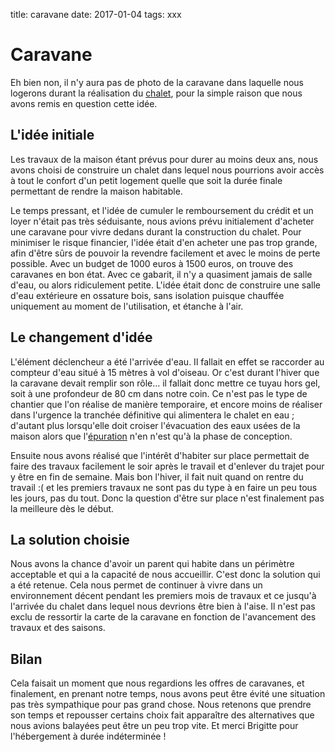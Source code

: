 title: caravane
date: 2017-01-04
tags: xxx

# Caravane

Eh bien non, il n'y aura pas de photo de la caravane dans laquelle nous logerons durant la réalisation du [chalet]({category}chalet), pour la simple raison que nous avons remis en question cette idée.

## L'idée initiale

Les travaux de la maison étant prévus pour durer au moins deux ans, nous avons choisi de construire un chalet dans lequel nous pourrions avoir accès à tout le confort d'un petit logement quelle que soit la durée finale permettant de rendre la maison habitable.

Le temps pressant, et l'idée de cumuler le remboursement du crédit et un loyer n'était pas très séduisante, nous avions prévu initialement d'acheter une caravane pour vivre dedans durant la construction du chalet. Pour minimiser le risque financier, l'idée était d'en acheter une pas trop grande, afin d'être sûrs de pouvoir la revendre facilement et avec le moins de perte possible. Avec un budget de 1000&nbsp;euros à 1500&nbsp;euros, on trouve des caravanes en bon état. Avec ce gabarit, il n'y a quasiment jamais de salle d'eau, ou alors ridiculement petite. L'idée était donc de construire une salle d'eau extérieure en ossature bois, sans isolation puisque chauffée uniquement au moment de l'utilisation, et étanche à l'air.

## Le changement d'idée

L'élément déclencheur a été l'arrivée d'eau. Il fallait en effet se raccorder au compteur d'eau situé à 15&nbsp;mètres à vol d'oiseau. Or c'est durant l'hiver que la caravane devait remplir son rôle... il fallait donc mettre ce tuyau hors gel, soit à une profondeur de 80&nbsp;cm dans notre coin. Ce n'est pas le type de chantier que l'on réalise de manière temporaire, et encore moins de réaliser dans l'urgence la tranchée définitive qui alimentera le chalet en eau ; d'autant plus lorsqu'elle doit croiser l'évacuation des eaux usées de la maison alors que l'[épuration]({category}épuration) n'en n'est qu'à la phase de conception.

Ensuite nous avons réalisé que l'intérêt d'habiter sur place permettait de faire des travaux facilement le soir après le travail et d'enlever du trajet pour y être en fin de semaine. Mais bon l'hiver, il fait nuit quand on rentre du travail :( et les premiers travaux ne sont pas du type à en faire un peu tous les jours, pas du tout. Donc la question d'être sur place n'est finalement pas la meilleure dès le début.

## La solution choisie

Nous avons la chance d'avoir un parent qui habite dans un périmètre acceptable et qui a la capacité de nous accueillir. C'est donc la solution qui a été retenue. Cela nous permet de continuer à vivre dans un environnement décent pendant les premiers mois de travaux et ce jusqu'à l'arrivée du chalet dans lequel nous devrions être bien à l'aise. Il n'est pas exclu de ressortir la carte de la caravane en fonction de l'avancement des travaux et des saisons.

## Bilan

Cela faisait un moment que nous regardions les offres de caravanes, et finalement, en prenant notre temps, nous avons peut être évité une situation pas très sympathique pour pas grand chose. Nous retenons que prendre son temps et repousser certains choix fait apparaître des alternatives que nous avions balayées peut être un peu trop vite. Et merci Brigitte pour l'hébergement à durée indéterminée !
